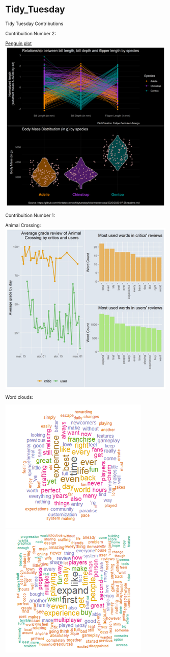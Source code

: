 # Tidy_Tuesday
Tidy Tuesday Contributions


Contribuition Number 2: 


[Penguin plot](https://github.com/feligonza17/Tidy_Tuesday/blob/master/2020-05-05_Animal_Crossing)
![Penguins plot](2020week31/penguins.png)


Contribuition Number 1:

Animal Crossing:
![Animal Crossing Plot](2020-05-05_Animal_Crossing/final_plot.jpg)

Word clouds:

![Word Cloud Critics](2020-05-05_Animal_Crossing/word_cloud_critics.png)
![Word Cloud Users](2020-05-05_Animal_Crossing/word_cloud_users.png)